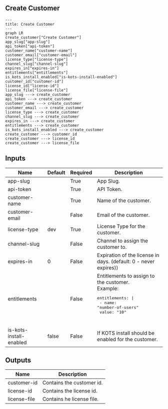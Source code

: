 ## Create Customer

```mermaid
---
title: Create Customer
---
graph LR
create_customer["Create Customer"]
app_slug["app-slug"]
api_token["api-token"]
customer_name["customer-name"]
customer_email["customer-email"]
license_type["license-type"]
channel_slug["channel-slug"]
expires_in["expires-in"]
entitlements["entitlements"]
is_kots_install_enabled["is-kots-install-enabled"]
customer_id["customer-id"]
license_id["license-id"]
license_file["license-file"]
app_slug ---> create_customer
api_token ---> create_customer
customer_name ---> create_customer
customer_email ---> create_customer
license_type ---> create_customer
channel_slug ---> create_customer
expires_in ---> create_customer
entitlements ---> create_customer
is_kots_install_enabled ---> create_customer
create_customer ---> customer_id
create_customer ---> license_id
create_customer ---> license_file
```
## Inputs
| Name | Default | Required | Description |
| --- | --- | --- | --- |
| app-slug |  | True | App Slug. |
| api-token |  | True | API Token. |
| customer-name |  | True | Name of the customer. |
| customer-email |  | False | Email of the customer. |
| license-type | dev | True | License Type for the customer. |
| channel-slug |  | False | Channel to assign the customer to. |
| expires-in | 0 | False | Expiration of the license in days. (default: 0 - never expires)) |
| entitlements |  | False | Entitlements to assign to the customer.<br>Example:<br><pre>entitlements: \|<br>  - name: "number-of-users"<br>    value: "10"</pre><br> |
| is-kots-install-enabled | false | False | If KOTS install should be enabled for the customer. |

## Outputs
| Name | Description |
| --- | --- |
| customer-id | Contains the customer id. |
| license-id | Contains the license id. |
| license-file | Contains he license file. |

